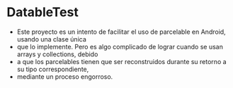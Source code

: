 # DatableTest

 * Este proyecto es un intento de facilitar el uso de parcelable en Android, usando una clase única
 * que lo implemente. Pero es algo complicado de lograr cuando se usan arrays y collections, debido
 * a que los parcelables tienen que ser reconstruidos durante su retorno a su tipo correspondiente,
 * mediante un proceso engorroso.
